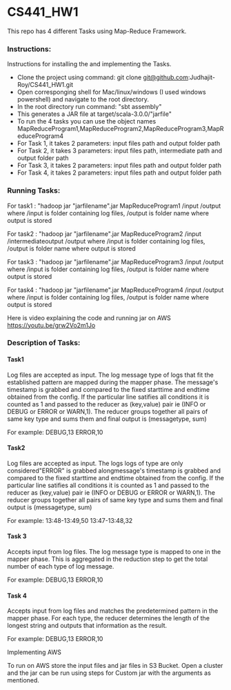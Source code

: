 # CS441_HW1

This repo has 4 different Tasks using Map-Reduce Framework.

### Instructions:

Instructions for installing the and implementing the Tasks.
- Clone the project using command: git clone git@github.com:Judhajit-Roy/CS441_HW1.git
- Open corresponging shell for Mac/linux/windows (I used windows powershell) and navigate to the root directory.
- In the root directory run command: "sbt assembly"
- This generates a JAR file at target/scala-3.0.0/"jarfile"
- To run the 4 tasks you can use the object names MapReduceProgram1,MapReduceProgram2,MapReduceProgram3,MapReduceProgram4
- For Task 1, it takes 2 parameters: input files path and output folder path
- For Task 2, it takes 3 parameters: input files path, intermediate path and output folder path
- For Task 3, it takes 2 parameters: input files path and output folder path
- For Task 4, it takes 2 parameters: input files path and output folder path

### Running Tasks:

For task1 : "hadoop jar "jarfilename".jar MapReduceProgram1 /input /output
where /input is folder containing log files, /output is folder name where output is stored

For task2 : "hadoop jar "jarfilename".jar MapReduceProgram2 /input /intermediateoutput /output
where /input is folder containing log files, /output is folder name where output is stored

For task3 : "hadoop jar "jarfilename".jar MapReduceProgram3 /input /output
where /input is folder containing log files, /output is folder name where output is stored

For task4 : "hadoop jar "jarfilename".jar MapReduceProgram4 /input /output
where /input is folder containing log files, /output is folder name where output is stored

Here is video explaining the code and running jar on AWS https://youtu.be/grw2Vo2m1Jo

### Description of Tasks:

#### Task1

Log files are accepted as input. The log message type of logs that fit the established pattern are mapped during the mapper phase. The message's timestamp is grabbed and compared to the fixed starttime and endtime obtained from the config. If the particular line satifies all conditions it is counted as 1 and passed to the reducer as (key,value) pair ie (INFO or DEBUG or ERROR or WARN,1). The reducer groups together all pairs of same key type and sums them and final output is (messagetype, sum)

For example: 
DEBUG,13
ERROR,10

#### Task2

Log files are accepted as input. The logs logs of type are only considered"ERROR" is grabbed alongmessage's timestamp is grabbed and compared to the fixed starttime and endtime obtained from the config. If the particular line satifies all conditions it is counted as 1 and passed to the reducer as (key,value) pair ie (INFO or DEBUG or ERROR or WARN,1). The reducer groups together all pairs of same key type and sums them and final output is (messagetype, sum)

For example: 
13:48-13:49,50
13:47-13:48,32

#### Task 3

Accepts input from log files. The log message type is mapped to one in the mapper phase. This is aggregated in the reduction step to get the total number of each type of log message.

For example: 
DEBUG,13
ERROR,10


#### Task 4

Accepts input from log files and  matches the predetermined pattern in the mapper phase. For each type, the reducer determines the length of the longest string and outputs that information as the result.

For example: 
DEBUG,13
ERROR,10

Implementing AWS

To run on AWS store the input files and jar files in S3 Bucket. Open a cluster and the jar can be run using steps for Custom jar with the arguments as mentioned.




